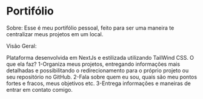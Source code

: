 # Portifólio

Sobre:
Esse é meu portifólio pessoal, feito para ser uma maneira te centralizar meus projetos em um local.

Visão Geral:

Plataforma desenvolvida em NextJs e estilizada utilizando TailWind CSS.
O que ela faz?
1-Organiza meus projetos, entregando informações mais detalhadas e possibilitando o redirecionamento para o próprio projeto ou seu repositório no GitHub.
2-Fala sobre quem eu sou, quais são meu pontos fortes e fracos, meus objetivos etc.
3-Entrega informações e maneiras de entrar em contato comigo.
